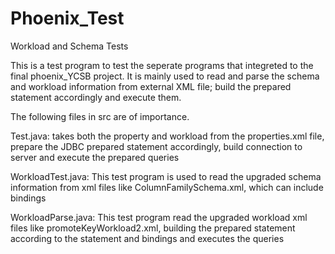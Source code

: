 Phoenix_Test
==================

Workload and Schema Tests

This is a test program to test the seperate programs that integreted to the final phoenix_YCSB project. It is mainly used to read and parse the schema and workload information from external XML file; build the prepared statement accordingly and execute them.

The following files in src are of importance.

Test.java: takes both the property and workload from the properties.xml file, prepare the 
JDBC prepared statement accordingly, build connection to server and execute the prepared queries

WorkloadTest.java: This test program is used to read the upgraded schema information from xml files like ColumnFamilySchema.xml, which can include bindings

WorkloadParse.java: This test program read the upgraded workload xml files like promoteKeyWorkload2.xml, building the prepared statement according to the statement and bindings and executes the queries
